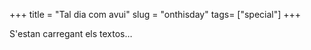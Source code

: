 +++
title = "Tal dia com avui"
slug = "onthisday"
tags= ["special"]
+++

<div id="onthisday">
  S'estan carregant els textos…
</div>

<script src="/scripts/micromemories.js"></script>